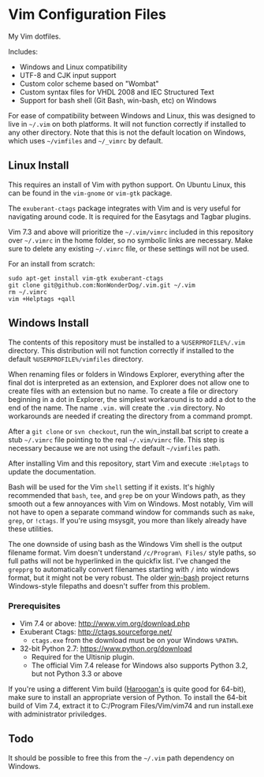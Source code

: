 Vim Configuration Files
=======================
My Vim dotfiles.

Includes:
- Windows and Linux compatibility
- UTF-8 and CJK input support
- Custom color scheme based on "Wombat"
- Custom syntax files for VHDL 2008 and IEC Structured Text
- Support for bash shell (Git Bash, win-bash, etc) on Windows

For ease of compatibility between Windows and Linux, this was designed to live 
in `~/.vim` on both platforms.  It will not function correctly if installed to 
any other directory.  Note that this is not the default location on Windows, 
which uses `~/vimfiles` and `~/_vimrc` by default.

Linux Install
-------------
This requires an install of Vim with python support. On Ubuntu Linux, this can 
be found in the `vim-gnome` or `vim-gtk` package.

The `exuberant-ctags` package integrates with Vim and is very useful for 
navigating around code.  It is required for the Easytags and Tagbar plugins.  

Vim 7.3 and above will prioritize the `~/.vim/vimrc` included in this 
repository over `~/.vimrc` in the home folder, so no symbolic links are 
necessary. Make sure to delete any existing `~/.vimrc` file, or these settings 
will not be used.

For an install from scratch:

	sudo apt-get install vim-gtk exuberant-ctags
	git clone git@github.com:NonWonderDog/.vim.git ~/.vim
	rm ~/.vimrc
	vim +Helptags +qall

Windows Install
---------------
The contents of this repository must be installed to a `%USERPROFILE%/.vim` 
directory.  This distribution will not function correctly if installed to the 
default `%USERPROFILE%/vimfiles` directory.

When renaming files or folders in Windows Explorer, everything after the final 
dot is interpreted as an extension, and Explorer does not allow one to create 
files with an extension but no name.  To create a file or directory beginning 
in a dot in Explorer, the simplest workaround is to add a dot to the end of the 
name.  The name `.vim.` will create the `.vim` directory.  No workarounds are 
needed if creating the directory from a command prompt.

After a `git clone` or `svn checkout`, run the win\_install.bat script to 
create a stub `~/.vimrc` file pointing to the real `~/.vim/vimrc` file.  This 
step is necessary because we are not using the default `~/vimfiles` path.

After installing Vim and this repository, start Vim and execute `:Helptags` to 
update the documentation.

Bash will be used for the Vim `shell` setting if it exists.  It's highly 
recommended that `bash`, `tee`, and `grep` be on your Windows path, as they 
smooth out a few annoyances with Vim on Windows.  Most notably, Vim will not 
have to open a separate command window for commands such as `make`, `grep`, or 
`!ctags`.  If you're using msysgit, you more than likely already have these 
utilities.

The one downside of using bash as the Windows Vim shell is the output filename 
format.  Vim doesn't understand `/c/Program\ Files/` style paths, so full paths 
will not be hyperlinked in the quickfix list.  I've changed the `grepprg` to 
automatically convert filenames starting with `/` into windows format, but it 
might not be very robust.  The older 
[win-bash](http://win-bash.sourceforge.net/) project returns Windows-style 
filepaths and doesn't suffer from this problem. 

### Prerequisites
- Vim 7.4 or above: <http://www.vim.org/download.php>
- Exuberant Ctags: <http://ctags.sourceforge.net/>
	- `ctags.exe` from the download must be on your Windows `%PATH%`.
- 32-bit Python 2.7: <https://www.python.org/download>
	- Required for the Ultisnip plugin.
	- The official Vim 7.4 release for Windows also supports Python 3.2, but
	  not Python 3.3 or above

If you're using a different Vim build 
([Haroogan's](https://bitbucket.org/Haroogan/vim-for-windows/src) is quite good 
for 64-bit), make sure to install an appropriate version of Python.  To install 
the 64-bit build of Vim 7.4, extract it to C:/Program Files/Vim/vim74 and run 
install.exe with administrator priviledges.

Todo
----
It should be possible to free this from the `~/.vim` path dependency on 
Windows.
